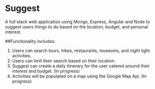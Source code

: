 # Suggest

A full stack web application using Mongo, Express, Angular and Node to suggest users things to do based on the location, budget, and personal interest.

##Functionality includes:
1. Users can search tours, hikes, restaurants, museums, and night light activities.
2. Users can limit their search based on their location.
3. Suggest can create a daily itinerary for the user catered around their interest and budget. (In progress)
4. Activities will be populated on a map using the Google Map Api. (In progress)
